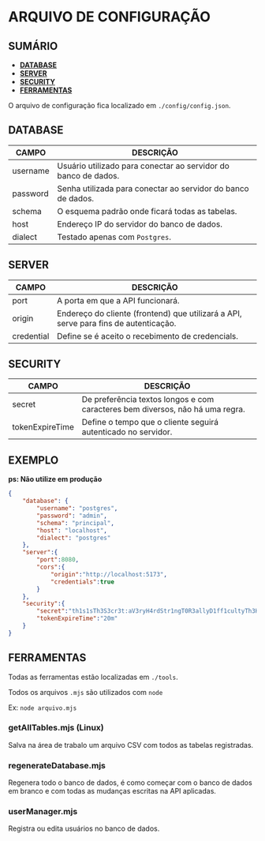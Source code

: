 # ARQUIVO DE CONFIGURAÇÃO

## **SUMÁRIO**

- [**DATABASE**](#database)
- [**SERVER**](#server)
- [**SECURITY**](#security)
- [**FERRAMENTAS**](#ferramentas)
  
  


O arquivo de configuração fica localizado em `./config/config.json`.

## **DATABASE**

|CAMPO|DESCRIÇÃO|
|---|---|
|username|Usuário utilizado para conectar ao servidor do banco de dados.
|password|Senha utilizada para conectar ao servidor do banco de dados.
|schema  |O esquema padrão onde ficará todas as tabelas.|
|host    |Endereço IP do servidor do banco de dados.|
|dialect |Testado apenas com `Postgres`.|

## **SERVER**

|CAMPO|DESCRIÇÃO|
|---|---|
|port      |A porta em que a API funcionará.
|origin    |Endereço do cliente (frontend) que utilizará a API, serve para fins de autenticação.
|credential|Define se é aceito o recebimento de credencials.|

## **SECURITY**

|CAMPO|DESCRIÇÃO|
|---|---|
|secret         |De preferência textos longos e com caracteres bem diversos, não há uma regra.
|tokenExpireTime|Define o tempo que o cliente seguirá autenticado no servidor.

## **EXEMPLO**

**ps: Não utilize em produção**

```json
{
    "database": {
        "username": "postgres",
        "password": "admin",
        "schema": "principal",
        "host": "localhost",
        "dialect": "postgres"
    },
    "server":{
        "port":8080,
        "cors":{
            "origin":"http://localhost:5173",
            "credentials":true
        }
    },
    "security":{
        "secret":"th1s1sTh3S3cr3t:aV3ryH4rdStr1ngT0R3allyD1ff1cultyTh3H4ck3rL1f3!!!",
        "tokenExpireTime":"20m"
    }
}

```

## **FERRAMENTAS**

Todas as ferramentas estão localizadas em `./tools`.

Todos os arquivos `.mjs` são utilizados com `node`

Ex: ```node arquivo.mjs```

### getAllTables.mjs (Linux)

Salva na área de trabalo um arquivo CSV com todos as tabelas registradas. 

### regenerateDatabase.mjs

Regenera todo o banco de dados, é como começar com o banco de dados em branco e com todas as mudanças escritas na API aplicadas.

### userManager.mjs

Registra ou edita usuários no banco de dados.

